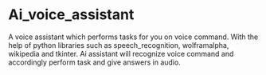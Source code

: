 # Ai_voice_assistant
A voice assistant which performs tasks for you on voice command.
With the help of python libraries such as speech_recognition, wolframalpha, wikipedia and tkinter.
Ai assistant will recognize voice command and accordingly perform task and give answers in audio. 
